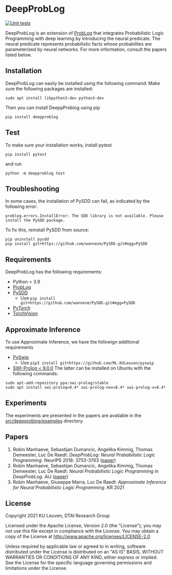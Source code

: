 # DeepProbLog
[![Unit tests](https://github.com/ML-KULeuven/deepproblog/actions/workflows/python-app.yml/badge.svg)](https://github.com/ML-KULeuven/deepproblog/actions/workflows/python-app.yml)

DeepProbLog is an extension of [ProbLog](https://dtai.cs.kuleuven.be/problog/)
that integrates Probabilistic Logic Programming with deep learning by introducing the neural predicate. 
The neural predicate represents probabilistic facts whose probabilites are parameterized by neural networks.
For more information, consult the papers listed below.

## Installation
DeepProbLog can easily be installed using the following command:
Make sure the following packages are installed:
```
sudo apt install libpython3-dev python3-dev
```
Then you can install DeeppProblog using pip
```
pip install deepproblog
```

## Test
To make sure your installation works, install pytest 
```
pip install pytest
````
and run 
```
python -m deepproblog test
```
## Troubleshooting
In some cases, the installation of PySDD can fail, as indicated by the following error:
```
problog.errors.InstallError: The SDD library is not available. Please install the PySDD package.
```
To fix this, reinstall PySDD from source:
```
pip uninstall pysdd
pip install git+https://github.com/wannesm/PySDD.git#egg=PySDD
```

## Requirements

DeepProbLog has the following requirements:
* Python > 3.9
* [ProbLog](https://dtai.cs.kuleuven.be/problog/)
* [PySDD](https://pysdd.readthedocs.io/en/latest/)
    - Use `pip install git+https://github.com/wannesm/PySDD.git#egg=PySDD`
* [PyTorch](https://pytorch.org/)
* [TorchVision](https://pytorch.org/vision/stable/index.html)

## Approximate Inference
To use Approximate Inference, we have the followign additional requirements
* [PySwip](https://github.com/ML-KULeuven/pyswip) 
    - Use `pip3 install git+https://github.com/ML-KULeuven/pyswip`
* [SWI-Prolog < 9.0.0](https://www.swi-prolog.org/)
The latter can be installed on Ubuntu with the following commands:
```
sudo apt-add-repository ppa:swi-prolog/stable
sudo apt install swi-prolog=8.4* swi-prolog-nox=8.4* swi-prolog-x=8.4*
```
## Experiments

The experiments are presented in the papers are available in the [src/deepproblog/examples](src/deepproblog/examples) directory.

## Papers
1. Robin Manhaeve, Sebastijan Dumancic, Angelika Kimmig, Thomas Demeester, Luc De Raedt:
*DeepProbLog: Neural Probabilistic Logic Programming*. NeurIPS 2018: 3753-3763 ([paper](https://papers.nips.cc/paper/2018/hash/dc5d637ed5e62c36ecb73b654b05ba2a-Abstract.html))
2. Robin Manhaeve, Sebastijan Dumancic, Angelika Kimmig, Thomas Demeester, Luc De Raedt:
*Neural Probabilistic Logic Programming in DeepProbLog*. AIJ ([paper](https://www.sciencedirect.com/science/article/abs/pii/S0004370221000552))
3. Robin Manhaeve, Giuseppe Marra, Luc De Raedt:
*Approximate Inference for Neural Probabilistic Logic Programming*. KR 2021
## License
Copyright 2021 KU Leuven, DTAI Research Group

Licensed under the Apache License, Version 2.0 (the "License"); you may not use this file except in compliance with the License. You may obtain a copy of the License at http://www.apache.org/licenses/LICENSE-2.0

Unless required by applicable law or agreed to in writing, software distributed under the License is distributed on an "AS IS" BASIS, WITHOUT WARRANTIES OR CONDITIONS OF ANY KIND, either express or implied. See the License for the specific language governing permissions and limitations under the License.
